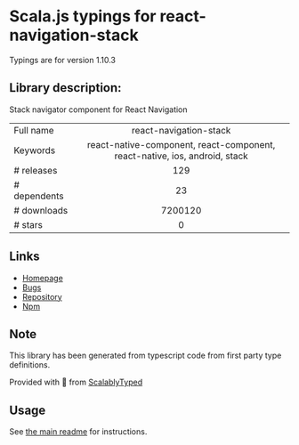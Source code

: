 
# Scala.js typings for react-navigation-stack

Typings are for version 1.10.3

## Library description:
Stack navigator component for React Navigation

|                    |                 |
| ------------------ | :-------------: |
| Full name          | react-navigation-stack |
| Keywords           | react-native-component, react-component, react-native, ios, android, stack |
| # releases         | 129 |
| # dependents       | 23 |
| # downloads        | 7200120 |
| # stars            | 0 |

## Links
- [Homepage](https://github.com/react-navigation/react-navigation-stack#readme)
- [Bugs](https://github.com/react-navigation/react-navigation-stack/issues)
- [Repository](https://github.com/react-navigation/react-navigation-stack)
- [Npm](https://www.npmjs.com/package/react-navigation-stack)
    


## Note
This library has been generated from typescript code from first party type definitions.

Provided with :purple_heart: from [ScalablyTyped](https://github.com/oyvindberg/ScalablyTyped)

## Usage
See [the main readme](../../readme.md) for instructions.


